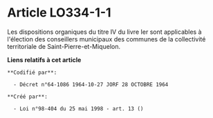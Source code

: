 # Article LO334-1-1

Les dispositions organiques du titre IV du livre Ier sont applicables à l'élection des conseillers municipaux des communes de
la collectivité territoriale de Saint-Pierre-et-Miquelon.

**Liens relatifs à cet article**

	**Codifié par**:

	  - Décret n°64-1086 1964-10-27 JORF 28 OCTOBRE 1964

	**Créé par**:

	  - Loi n°98-404 du 25 mai 1998 - art. 13 ()
